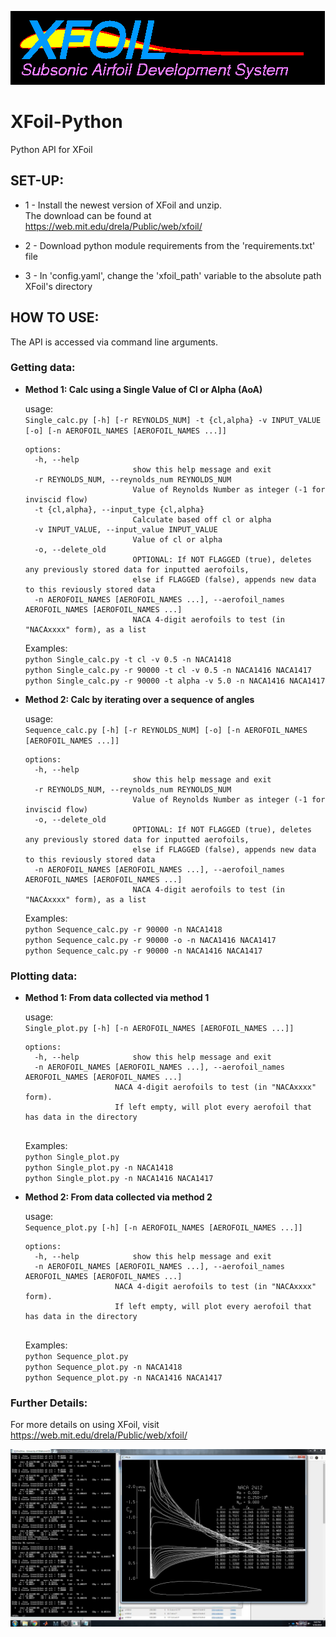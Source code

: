 ![](resources/xfoil_logo.gif)

# XFoil-Python
Python API for XFoil

## SET-UP:

* 1 - Install the newest version of XFoil and unzip. <br>
The download can be found at https://web.mit.edu/drela/Public/web/xfoil/

* 2 - Download python module requirements from the 'requirements.txt' file

* 3 - In 'config.yaml', change the 'xfoil_path' variable to the absolute path XFoil's directory



## HOW TO USE:
The API is accessed via command line arguments. <p>

### Getting data:

*  **Method 1: Calc using a Single Value of Cl or Alpha (AoA)**

    usage: <br>
    `Single_calc.py [-h] [-r REYNOLDS_NUM] -t {cl,alpha} -v INPUT_VALUE [-o]
                          [-n AEROFOIL_NAMES [AEROFOIL_NAMES ...]]`
    
    ```
    options:
      -h, --help
                            show this help message and exit
      -r REYNOLDS_NUM, --reynolds_num REYNOLDS_NUM
                            Value of Reynolds Number as integer (-1 for inviscid flow)
      -t {cl,alpha}, --input_type {cl,alpha}
                            Calculate based off cl or alpha
      -v INPUT_VALUE, --input_value INPUT_VALUE
                            Value of cl or alpha
      -o, --delete_old      
                            OPTIONAL: If NOT FLAGGED (true), deletes any previously stored data for inputted aerofoils,
                            else if FLAGGED (false), appends new data to this reviously stored data
      -n AEROFOIL_NAMES [AEROFOIL_NAMES ...], --aerofoil_names AEROFOIL_NAMES [AEROFOIL_NAMES ...]
                            NACA 4-digit aerofoils to test (in "NACAxxxx" form), as a list
    ```
    Examples: <br>
    `python Single_calc.py -t cl -v 0.5 -n NACA1418` <br>
    `python Single_calc.py -r 90000 -t cl -v 0.5 -n NACA1416 NACA1417` <br>
    `python Single_calc.py -r 90000 -t alpha -v 5.0 -n NACA1416 NACA1417` <p>



*  **Method 2: Calc by iterating over a sequence of angles**
    
    usage: <br>
    `Sequence_calc.py [-h] [-r REYNOLDS_NUM] [-o]
                        [-n AEROFOIL_NAMES [AEROFOIL_NAMES ...]]`
    
    ```
    options:
      -h, --help
                            show this help message and exit
      -r REYNOLDS_NUM, --reynolds_num REYNOLDS_NUM
                            Value of Reynolds Number as integer (-1 for inviscid flow)
      -o, --delete_old      
                            OPTIONAL: If NOT FLAGGED (true), deletes any previously stored data for inputted aerofoils,
                            else if FLAGGED (false), appends new data to this reviously stored data
      -n AEROFOIL_NAMES [AEROFOIL_NAMES ...], --aerofoil_names AEROFOIL_NAMES [AEROFOIL_NAMES ...]
                            NACA 4-digit aerofoils to test (in "NACAxxxx" form), as a list
    ```
    Examples: <br>
    `python Sequence_calc.py -r 90000 -n NACA1418` <br>
    `python Sequence_calc.py -r 90000 -o -n NACA1416 NACA1417` <br>
    `python Sequence_calc.py -r 90000 -n NACA1416 NACA1417`


### Plotting data:
*  **Method 1: From data collected via method 1**

    usage: <br>
    `Single_plot.py [-h] [-n AEROFOIL_NAMES [AEROFOIL_NAMES ...]]`
    
    ```
    options:
      -h, --help            show this help message and exit
      -n AEROFOIL_NAMES [AEROFOIL_NAMES ...], --aerofoil_names AEROFOIL_NAMES [AEROFOIL_NAMES ...]
                        NACA 4-digit aerofoils to test (in "NACAxxxx" form).
                        If left empty, will plot every aerofoil that has data in the directory
                        
    ```
    Examples: <br>
    `python Single_plot.py` <br>
    `python Single_plot.py -n NACA1418` <br>
    `python Single_plot.py -n NACA1416 NACA1417`  <p>


*  **Method 2: From data collected via method 2**

    usage: <br>
    `Sequence_plot.py [-h] [-n AEROFOIL_NAMES [AEROFOIL_NAMES ...]]`
    
    ```
    options:
      -h, --help            show this help message and exit
      -n AEROFOIL_NAMES [AEROFOIL_NAMES ...], --aerofoil_names AEROFOIL_NAMES [AEROFOIL_NAMES ...]
                        NACA 4-digit aerofoils to test (in "NACAxxxx" form).
                        If left empty, will plot every aerofoil that has data in the directory
                        
    ```
    Examples: <br>
    `python Sequence_plot.py` <br>
    `python Sequence_plot.py -n NACA1418` <br>
    `python Sequence_plot.py -n NACA1416 NACA1417`


### Further Details:
For more details on using XFoil, visit <br>
https://web.mit.edu/drela/Public/web/xfoil/ <p>

![](resources/using_xfoil.jpg)